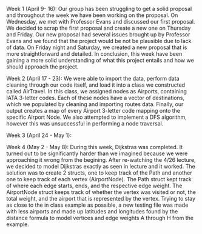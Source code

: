 Week 1 (April 9- 16):
Our group has been struggling to get a solid proposal and throughout the week we have been working on the proposal. On Wednesday, we met with Professor Evans and discussed our first proposal. We decided to scrap the first proposal and create a new one on Thursday and Friday. Our new proposal had several issues brought up by Professor Evans and we found that the project would be not be plausible due to lack of data. On Friday night and Saturday, we created a new proposal that is more straightforward and detailed. In conclusion, this week have been gaining a more solid understanding of what this project entails and how we should approach the project. 

Week 2 (April 17 - 23):
We were able to import the data, perform data cleaning through our code itself, and load it into a class we constructed called AirTravel. In this class, we assigned nodes as Airports, containing IATA 3-letter codes. Each of these nodes have a vector of destinations, which we populated by cleaning and importing routes data. Finally, our output creates a map of every Airport 3-letter code mapping onto the specific Airport Node. We also attempted to implement a DFS algorithm, however this was unsuccessful in performing a node traversal. 

Week 3 (April 24 - May 1):


Week 4 (May 2 - May 8):
During this week, Dijkstras was completed. It turned out to be significantly harder than we imagined because we were approaching it wrong from the begining. After re-watching the 4/26 lecture, we decided to model Dijkstras exactly as seen in lecture and it worked. The solution was to create 2 structs, one to keep track of the Path and another one to keep track of each vertex (AirportNode). The Path struct kept track of where each edge starts, ends, and the respective edge weight. The AirportNode struct keeps track of whether the vertex was visited or not, the total weight, and the airport that is represented by the vertex. Trying to stay as close to the in class example as possible, a new testing file was made with less airports and made up latitudes and longitudes found by the distance formula to model vertices and edge weights A through H from the example. 


